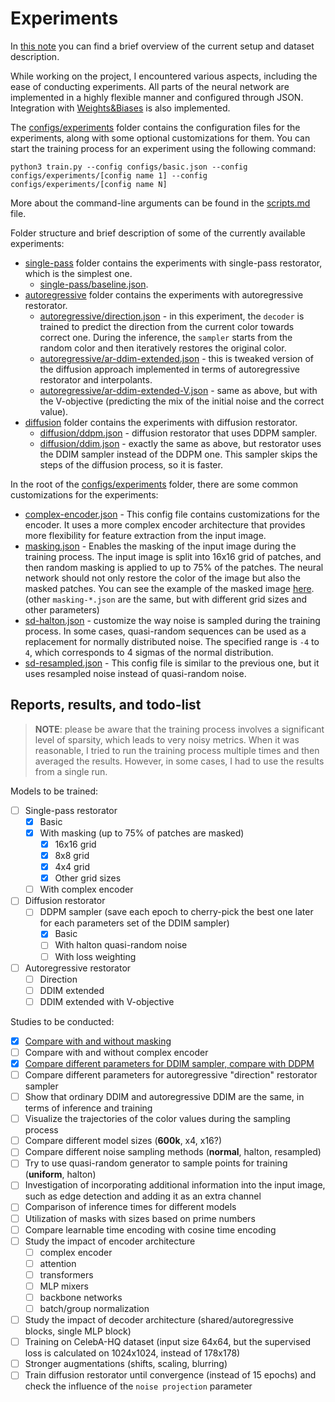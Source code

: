 # Experiments

In [this note](current-setup.md) you can find a brief overview of the current setup and dataset description.

While working on the project, I encountered various aspects, including the ease of conducting experiments. All parts of the neural network are implemented in a highly flexible manner and configured through JSON. Integration with [Weights&Biases](https://wandb.ai/green_wizard/FranNet) is also implemented.

The [configs/experiments](../configs/experiments) folder contains the configuration files for the experiments, along with some optional customizations for them. You can start the training process for an experiment using the following command:
```
python3 train.py --config configs/basic.json --config configs/experiments/[config name 1] --config configs/experiments/[config name N]
```

More about the command-line arguments can be found in the [scripts.md](scripts.md) file.

Folder structure and brief description of some of the currently available experiments:

- [single-pass](../configs/experiments/single-pass) folder contains the experiments with single-pass restorator, which is the simplest one.
  - [single-pass/baseline.json](../configs/experiments/single-pass/baseline.json).
- [autoregressive](../configs/experiments/autoregressive) folder contains the experiments with autoregressive restorator.
  - [autoregressive/direction.json](../configs/experiments/autoregressive/direction.json) - in this experiment, the `decoder` is trained to predict the direction from the current color towards correct one. During the inference, the `sampler` starts from the random color and then iteratively restores the original color.
  - [autoregressive/ar-ddim-extended.json](../configs/experiments/autoregressive/ar-ddim-extended.json) - this is tweaked version of the diffusion approach implemented in terms of autoregressive restorator and interpolants.
  - [autoregressive/ar-ddim-extended-V.json](../configs/experiments/autoregressive/ar-ddim-extended-V.json) - same as above, but with the V-objective (predicting the mix of the initial noise and the correct value).
- [diffusion](../configs/experiments/diffusion) folder contains the experiments with diffusion restorator.
  - [diffusion/ddpm.json](../configs/experiments/diffusion/ddpm.json) - diffusion restorator that uses DDPM sampler.
  - [diffusion/ddim.json](../configs/experiments/diffusion/ddim.json) - exactly the same as above, but restorator uses the DDIM sampler instead of the DDPM one. This sampler skips the steps of the diffusion process, so it is faster.

In the root of the [configs/experiments](../configs/experiments) folder, there are some common customizations for the experiments:

- [complex-encoder.json](../configs/experiments/complex-encoder.json) - This config file contains customizations for the encoder. It uses a more complex encoder architecture that provides more flexibility for feature extraction from the input image.
- [masking.json](../configs/experiments/masking.json) - Enables the masking of the input image during the training process. The input image is split into 16x16 grid of patches, and then random masking is applied to up to 75% of the patches. The neural network should not only restore the color of the image but also the masked patches. You can see the example of the masked image [here](img/masking-grid.jpg). (other `masking-*.json` are the same, but with different grid sizes and other parameters)
- [sd-halton.json](../configs/experiments/sd-halton.json) -  customize the way noise is sampled during the training process. In some cases, quasi-random sequences can be used as a replacement for normally distributed noise. The specified range is `-4` to `4`, which corresponds to 4 sigmas of the normal distribution.
- [sd-resampled.json](../configs/experiments/sd-resampled.json) - This config file is similar to the previous one, but it uses resampled noise instead of quasi-random noise.

## Reports, results, and todo-list

> **NOTE**: please be aware that the training process involves a significant level of sparsity, which leads to very noisy metrics. When it was reasonable, I tried to run the training process multiple times and then averaged the results. However, in some cases, I had to use the results from a single run.

Models to be trained:

- [ ] Single-pass restorator
  - [x] Basic
  - [x] With masking (up to 75% of patches are masked)
    - [x] 16x16 grid
    - [x] 8x8 grid
    - [x] 4x4 grid
    - [x] Other grid sizes
  - [ ] With complex encoder
- [ ] Diffusion restorator
  - [ ] DDPM sampler (save each epoch to cherry-pick the best one later for each parameters set of the DDIM sampler)
    - [x] Basic
    - [ ] With halton quasi-random noise
    - [ ] With loss weighting
- [ ] Autoregressive restorator
  - [ ] Direction
  - [ ] DDIM extended
  - [ ] DDIM extended with V-objective

Studies to be conducted:

- [x] [Compare with and without masking](masking-ablation.md)
- [ ] Compare with and without complex encoder
- [x] [Compare different parameters for DDIM sampler, compare with DDPM](diffusion-restorator.md)
- [ ] Compare different parameters for autoregressive "direction" restorator sampler
- [ ] Show that ordinary DDIM and autoregressive DDIM are the same, in terms of inference and training
- [ ] Visualize the trajectories of the color values during the sampling process
- [ ] Compare different model sizes (**600k**, x4, x16?)
- [ ] Compare different noise sampling methods (**normal**, halton, resampled)
- [ ] Try to use quasi-random generator to sample points for training (**uniform**, halton)
- [ ] Investigation of incorporating additional information into the input image, such as edge detection and adding it as an extra channel
- [ ] Comparison of inference times for different models
- [ ] Utilization of masks with sizes based on prime numbers
- [ ] Compare learnable time encoding with cosine time encoding
- [ ] Study the impact of encoder architecture
  - [ ] complex encoder
  - [ ] attention
  - [ ] transformers
  - [ ] MLP mixers
  - [ ] backbone networks
  - [ ] batch/group normalization
- [ ] Study the impact of decoder architecture (shared/autoregressive blocks, single MLP block)
- [ ] Training on CelebA-HQ dataset (input size 64x64, but the supervised loss is calculated on 1024x1024, instead of 178x178)
- [ ] Stronger augmentations (shifts, scaling, blurring)
- [ ] Train diffusion restorator until convergence (instead of 15 epochs) and check the influence of the `noise projection` parameter